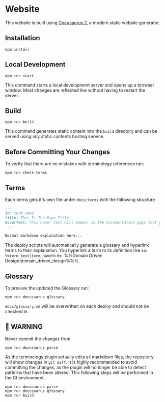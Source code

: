 # Website

This website is built using [Docusaurus 2](https://docusaurus.io/), a modern static website generator.

## Installation

```console
npm install
```

## Local Development

```console
npm run start
```

This command starts a local development server and opens up a browser window. Most changes are reflected live without having to restart the server.

## Build

```console
npm run build
```

This command generates static content into the `build` directory and can be served using any static contents hosting service.

## Before Committing Your Changes

To verify that there are no mistakes with terminology references run:

```console
npm run check-terms
```

## Terms

Each terms gets it's own file under `docs/terms` with the following structure

```md
---
id: term_name
title: This Is The Page Title
hoverText: This hover text will appear in the documentation page that you reference this term
---

Normal markdown explanation here...
```

The deploy scripts will automatically generate a glossary and hyperlink terms to their explanation. You hyperlink a term to its definition like so: `%%term text|term_name%%` ex. %%Domain Driven Design|domain_driven_design%%%.

## Glossary

To preview the updated the Glossary run:

```console
npm run docusaurus glossary
```

`docs/glossary.md` will be overwritten on each deploy and should not be checked in.

## 🛑 WARNING

Never commit the changes from

```console
npm run docusaurus parse
```

As the terminology plugin actually edits all markdown files, the repository will show changes in `git diff`. It is highly recommended to avoid committing the changes, as the plugin will no longer be able to detect patterns that have been altered. This following steps will be performed in the CI environment.

```
npm run docusaurus parse
npm run docusaurus glossary
npm run build
```
